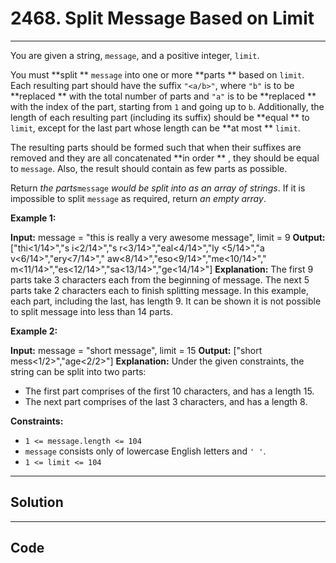 # 2468. Split Message Based on Limit

---

You are given a string, `message`, and a positive integer, `limit`.

You must **split ** `message` into one or more **parts ** based on `limit`. Each resulting part should have the suffix `"<a/b>"`, where `"b"` is to be **replaced ** with the total number of parts and `"a"` is to be **replaced ** with the index of the part, starting from `1` and going up to `b`. Additionally, the length of each resulting part (including its suffix) should be **equal ** to `limit`, except for the last part whose length can be **at most ** `limit`.

The resulting parts should be formed such that when their suffixes are removed and they are all concatenated **in order ** , they should be equal to `message`. Also, the result should contain as few parts as possible.

Return _the parts_`message` _would be split into as an array of strings_. If it is impossible to split `message` as required, return _an empty array_.

 

**Example 1:**


**Input:** message = "this is really a very awesome message", limit = 9
**Output:** ["thi<1/14>","s i<2/14>","s r<3/14>","eal<4/14>","ly <5/14>","a v<6/14>","ery<7/14>"," aw<8/14>","eso<9/14>","me<10/14>"," m<11/14>","es<12/14>","sa<13/14>","ge<14/14>"]
**Explanation:**
The first 9 parts take 3 characters each from the beginning of message.
The next 5 parts take 2 characters each to finish splitting message. 
In this example, each part, including the last, has length 9. 
It can be shown it is not possible to split message into less than 14 parts.


**Example 2:**


**Input:** message = "short message", limit = 15
**Output:** ["short mess<1/2>","age<2/2>"]
**Explanation:**
Under the given constraints, the string can be split into two parts: 
- The first part comprises of the first 10 characters, and has a length 15.
- The next part comprises of the last 3 characters, and has a length 8.


 

**Constraints:**

  * `1 <= message.length <= 104`
  * `message` consists only of lowercase English letters and `' '`.
  * `1 <= limit <= 104`

---

## Solution



---

## Code
```python


```